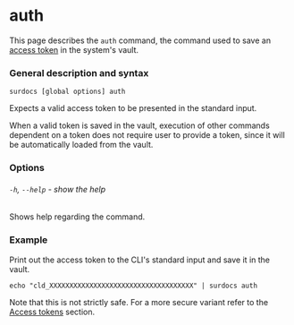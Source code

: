 # auth

This page describes the `auth` command, the command used to save an [access token](docs/cli/global-options#access-tokens "Access tokens") in the system's vault.

### General description and syntax

`surdocs [global options] auth`

Expects a valid access token to be presented in the standard input.

When a valid token is saved in the vault, execution of other commands dependent on a token does not require user to provide a token, since it will be automatically loaded from the vault.

### Options

###### `-h`, `--help` - show the help

Shows help regarding the command.

### Example

Print out the access token to the CLI's standard input and save it in the vault.

```
echo "cld_XXXXXXXXXXXXXXXXXXXXXXXXXXXXXXXXXXXX" | surdocs auth
```

Note that this is not strictly safe. For a more secure variant refer to the [Access tokens](docs/cli/global-options#access-tokens "Access tokens") section.
